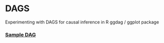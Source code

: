 # DAGS

Experimenting with DAGS for causal inference in R ggdag / ggplot package 

### [Sample DAG](https://github.com/RazaS/dags/blob/master/sample.pdf)
